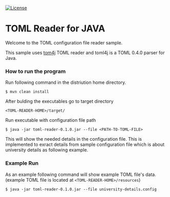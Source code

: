 [![License](https://img.shields.io/badge/License-Apache%202.0-blue.svg)](https://opensource.org/licenses/Apache-2.0)

# TOML Reader for JAVA

Welcome to the TOML configuration file reader sample.


This sample uses [tom4j](https://github.com/mwanji/toml4j) TOML reader and toml4j is a TOML 0.4.0 parser for Java.

### How to run the program

Run following command in the distriution home directory.

`$ mvn clean install`

After bulding the executables go to target directory

`<TOML-READER-HOME>/target/`

Run executable with configuration file path

`$ java -jar toml-reader-0.1.0.jar --file <PATH-TO-TOML-FILE>`

This will show the needed details in the configuration file. This is implemented to exract details from sample configuration file which is about university details as following example.

### Example Run

As an example following command will show example TOML file's data. (example TOML file is located at `<TOML-READER-HOME>/resources`)

`$ java -jar toml-reader-0.1.0.jar --file university-details.config`
